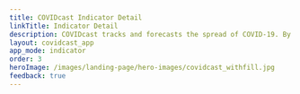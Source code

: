 ```yaml
---
title: COVIDcast Indicator Detail
linkTitle: Indicator Detail
description: COVIDcast tracks and forecasts the spread of COVID-19. By Carnegie Mellon's Delphi Research Group.
layout: covidcast_app
app_mode: indicator
order: 3
heroImage: /images/landing-page/hero-images/covidcast_withfill.jpg
feedback: true
---
```

